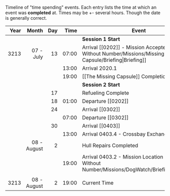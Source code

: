 Timeline of "time spending" events. Each entry lists the time at which an event was **completed** at. Times may be +- several hours. Though the date is generally correct.

| Year |       Month | Day |  Time | Event                                                                                                      |
| ---: | ----------: | --: | ----: | ---------------------------------------------------------------------------------------------------------- |
|      |             |     |       | **Session 1 Start**                                                                                        |
| 3213 |   07 - July |  13 | 07:00 | Arrival [[0202]] - Mission Accepted - [[Stars Without Number/Missions/Missing Capsule/Briefing\|Briefing]] |
|      |             |     | 13:00 | Arrival 2020.1                                                                                             |
|      |             |     | 19:00 | [[The Missing Capsule]] Completion                                                                         |
|      |             |     |       | **Session 2 Start**                                                                                        |
|      |             |  17 |       | Refueling Complete                                                                                         |
|      |             |  18 | 01:00 | Departure [[0202]]                                                                                         |
|      |             |  24 |       | Arrival [[0302]]                                                                                           |
|      |             |     | 07:00 | Departure [[0302]]                                                                                         |
|      |             |  30 |       | Arrival [[0403]]                                                                                           |
|      |             |     | 13:00 | Arrival 0403.4 - Crossbay Exchange Hub                                                                     |
|      | 08 - August |   2 |       | Hull Repairs Completed                                                                                     |
|      |             |     | 19:00 | Arrival 0403.2 - Mission Location - [[Stars Without Number/Missions/DogWatch/Briefing\|Briefing]]          |
|      |             |     |       |                                                                                                            |
| 3213 | 08 - August |   2 | 19:00 | Current Time                                                                                               |
